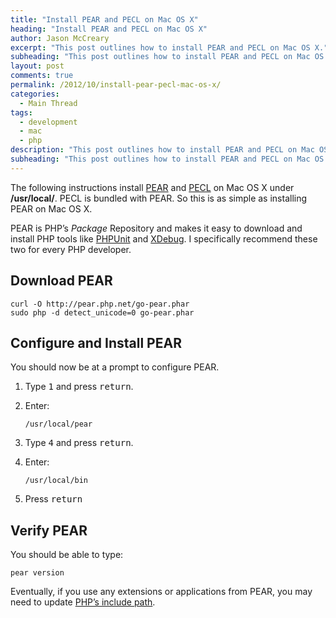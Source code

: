 ```yaml
---
title: "Install PEAR and PECL on Mac OS X"
heading: "Install PEAR and PECL on Mac OS X"
author: Jason McCreary
excerpt: "This post outlines how to install PEAR and PECL on Mac OS X."
subheading: "This post outlines how to install PEAR and PECL on Mac OS X."
layout: post
comments: true
permalink: /2012/10/install-pear-pecl-mac-os-x/
categories:
  - Main Thread
tags:
  - development
  - mac
  - php
description: "This post outlines how to install PEAR and PECL on Mac OS X."
subheading: "This post outlines how to install PEAR and PECL on Mac OS X."
---
```

The following instructions install [PEAR][1] and [PECL][2] on Mac OS X under **/usr/local/**. PECL is bundled with PEAR. So this is as simple as installing PEAR on Mac OS X.

PEAR is PHP&rsquo;s *Package* Repository and makes it easy to download and install PHP tools like [PHPUnit][3] and [XDebug][4]. I specifically recommend these two for every PHP developer.

## Download PEAR

    curl -O http://pear.php.net/go-pear.phar
    sudo php -d detect_unicode=0 go-pear.phar
    

## Configure and Install PEAR

You should now be at a prompt to configure PEAR.

1.  Type <kbd>1</kbd> and press <kbd>return</kbd>.
2.  Enter:
    
        /usr/local/pear

3.  Type <kbd>4</kbd> and press <kbd>return</kbd>.
4.  Enter:
    
        /usr/local/bin

5.  Press <kbd>return</kbd>

## Verify PEAR

You should be able to type:

    pear version
    

Eventually, if you use any extensions or applications from PEAR, you may need to update [PHP&rsquo;s include path][5].

 [1]: http://pear.php.net "PEAR"
 [2]: http://pecl.php.net "PECL"
 [3]: https://github.com/sebastianbergmann/phpunit
 [4]: http://xdebug.org
 [5]: http://pear.php.net/manual/en/installation.checking.php
